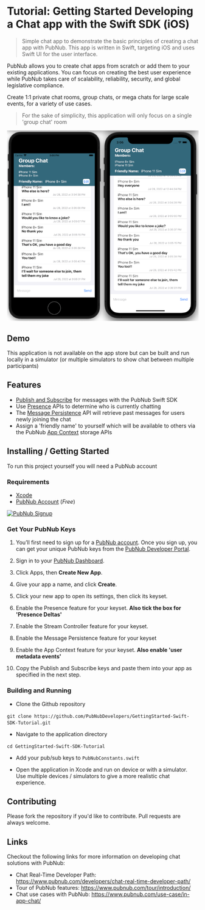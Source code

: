 # Tutorial: Getting Started Developing a Chat app with the Swift SDK (iOS)

> Simple chat app to demonstrate the basic principles of creating a chat app with PubNub.  This app is written in Swift, targeting iOS and uses Swift UI for the user interface.

PubNub allows you to create chat apps from scratch or add them to your existing applications. You can focus on creating the best user experience while PubNub takes care of scalability, reliability, security, and global legislative compliance.

Create 1:1 private chat rooms, group chats, or mega chats for large scale events, for a variety of use cases.

> For the sake of simplicity, this application will only focus on a single 'group chat' room

![Screenshot](https://raw.githubusercontent.com/PubNubDevelopers/GettingStarted-Swift-SDK-Tutorial/main/media/screenshot01_small.png)

## Demo

This application is not available on the app store but can be built and run locally in a simulator (or multiple simulators to show chat between multiple participants)

## Features

- [Publish and Subscribe](https://www.pubnub.com/docs/sdks/swift/api-reference/publish-and-subscribe) for messages with the PubNub Swift SDK
- Use [Presence](https://www.pubnub.com/docs/sdks/swift/api-reference/presence) APIs to determine who is currently chatting
- The [Message Persistence](https://www.pubnub.com/docs/sdks/swift/api-reference/storage-and-playback#history) API will retrieve past messages for users newly joining the chat
- Assign a 'friendly name' to yourself which will be available to others via the PubNub [App Context](https://www.pubnub.com/docs/sdks/swift/api-reference/objects) storage APIs

## Installing / Getting Started

To run this project yourself you will need a PubNub account

### Requirements
- [Xcode](https://developer.apple.com/xcode/)
- [PubNub Account](https://admin.pubnub.com/) (*Free*)

<a href="https://dashboard.pubnub.com/signup">
	<img alt="PubNub Signup" src="https://i.imgur.com/og5DDjf.png" width=260 height=97/>
</a>

### Get Your PubNub Keys

1. You’ll first need to sign up for a [PubNub account](https://dashboard.pubnub.com/signup/). Once you sign up, you can get your unique PubNub keys from the [PubNub Developer Portal](https://admin.pubnub.com/).

1. Sign in to your [PubNub Dashboard](https://admin.pubnub.com/).

1. Click Apps, then **Create New App**.

1. Give your app a name, and click **Create**.

1. Click your new app to open its settings, then click its keyset.

1. Enable the Presence feature for your keyset.  **Also tick the box for 'Presence Deltas'**

1. Enable the Stream Controller feature for your keyset.

1. Enable the Message Persistence feature for your keyset

1. Enable the App Context feature for your keyset.  **Also enable 'user metadata events'**

1. Copy the Publish and Subscribe keys and paste them into your app as specified in the next step.

### Building and Running

- Clone the Github repository

`git clone https://github.com/PubNubDevelopers/GettingStarted-Swift-SDK-Tutorial.git`

- Navigate to the application directory

`cd GettingStarted-Swift-SDK-Tutorial`

- Add your pub/sub keys to `PubNubConstants.swift`

-  Open the application in Xcode and run on device or with a simulator.  Use multiple devices / simulators to give a more realistic chat experience.

## Contributing
Please fork the repository if you'd like to contribute. Pull requests are always welcome. 

## Links

Checkout the following links for more information on developing chat solutions with PubNub:

- Chat Real-Time Developer Path: https://www.pubnub.com/developers/chat-real-time-developer-path/
- Tour of PubNub features: https://www.pubnub.com/tour/introduction/
- Chat use cases with PubNub: https://www.pubnub.com/use-case/in-app-chat/
